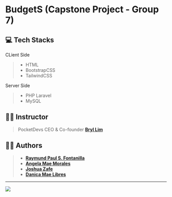 # BudgetS (Capstone Project - Group 7)

## 💻 Tech Stacks
CLient Side
> - HTML
> - BootstrapCSS
> - TailwindCSS

Server Side
> - PHP Laravel
> - MySQL

## 👨‍🏫 Instructor
> PocketDevs CEO & Co-founder **[Bryl Lim](https://github.com/bryllim)**

## 👨‍💻 Authors
> - **[Raymund Paul S. Fontanilla](https://github.com/raymundpaulfontanilla)**
> - **[Angela Mae Morales](https://github.com/Gelai057)**
> - **[Joshua Zafe](https://github.com/Zafe123)**
> - **[Danica Mae Libres](https://github.com/dmserbil)**

---

<img src="https://media.discordapp.net/attachments/1039106982625423380/1039121002191409182/307623688_1280011025905213_8394556844876132776_n.png">
